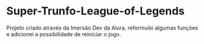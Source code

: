 # Super-Trunfo-League-of-Legends
Projeto criado através da Imersão Dev da Alura, reformulei algumas funções e adicionei a possibilidade de reiniciar o jogo.
